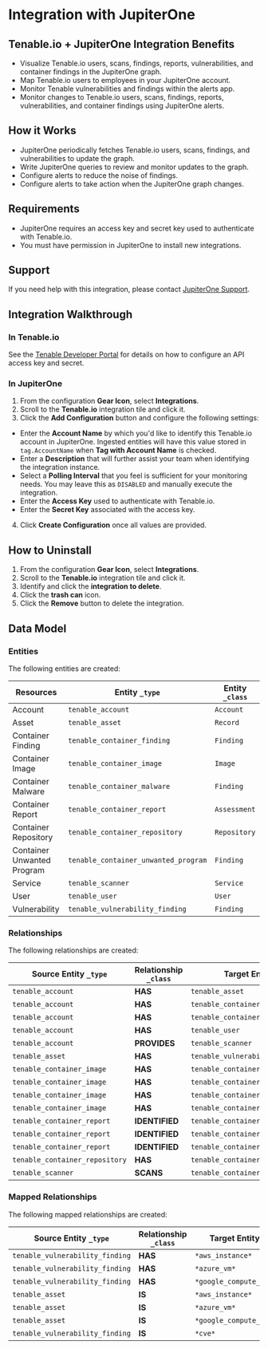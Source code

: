 # Integration with JupiterOne

## Tenable.io + JupiterOne Integration Benefits

- Visualize Tenable.io users, scans, findings, reports, vulnerabilities, and
  container findings in the JupiterOne graph.
- Map Tenable.io users to employees in your JupiterOne account.
- Monitor Tenable vulnerabilities and findings within the alerts app.
- Monitor changes to Tenable.io users, scans, findings, reports,
  vulnerabilities, and container findings using JupiterOne alerts.

## How it Works

- JupiterOne periodically fetches Tenable.io users, scans, findings, and
  vulnerabilities to update the graph.
- Write JupiterOne queries to review and monitor updates to the graph.
- Configure alerts to reduce the noise of findings.
- Configure alerts to take action when the JupiterOne graph changes.

## Requirements

- JupiterOne requires an access key and secret key used to authenticate with
  Tenable.io.
- You must have permission in JupiterOne to install new integrations.

## Support

If you need help with this integration, please contact
[JupiterOne Support](https://support.jupiterone.io).

## Integration Walkthrough

### In Tenable.io

See the [Tenable Developer Portal](https://developer.tenable.com/) for details
on how to configure an API access key and secret.

### In JupiterOne

1. From the configuration **Gear Icon**, select **Integrations**.
2. Scroll to the **Tenable.io** integration tile and click it.
3. Click the **Add Configuration** button and configure the following settings:

- Enter the **Account Name** by which you'd like to identify this Tenable.io
  account in JupiterOne. Ingested entities will have this value stored in
  `tag.AccountName` when **Tag with Account Name** is checked.
- Enter a **Description** that will further assist your team when identifying
  the integration instance.
- Select a **Polling Interval** that you feel is sufficient for your monitoring
  needs. You may leave this as `DISABLED` and manually execute the integration.
- Enter the **Access Key** used to authenticate with Tenable.io.
- Enter the **Secret Key** associated with the access key.

4. Click **Create Configuration** once all values are provided.

## How to Uninstall

1. From the configuration **Gear Icon**, select **Integrations**.
2. Scroll to the **Tenable.io** integration tile and click it.
3. Identify and click the **integration to delete**.
4. Click the **trash can** icon.
5. Click the **Remove** button to delete the integration.

<!-- {J1_DOCUMENTATION_MARKER_START} -->
<!--
********************************************************************************
NOTE: ALL OF THE FOLLOWING DOCUMENTATION IS GENERATED USING THE
"j1-integration document" COMMAND. DO NOT EDIT BY HAND! PLEASE SEE THE DEVELOPER
DOCUMENTATION FOR USAGE INFORMATION:

https://github.com/JupiterOne/sdk/blob/main/docs/integrations/development.md
********************************************************************************
-->

## Data Model

### Entities

The following entities are created:

| Resources                  | Entity `_type`                       | Entity `_class` |
| -------------------------- | ------------------------------------ | --------------- |
| Account                    | `tenable_account`                    | `Account`       |
| Asset                      | `tenable_asset`                      | `Record`        |
| Container Finding          | `tenable_container_finding`          | `Finding`       |
| Container Image            | `tenable_container_image`            | `Image`         |
| Container Malware          | `tenable_container_malware`          | `Finding`       |
| Container Report           | `tenable_container_report`           | `Assessment`    |
| Container Repository       | `tenable_container_repository`       | `Repository`    |
| Container Unwanted Program | `tenable_container_unwanted_program` | `Finding`       |
| Service                    | `tenable_scanner`                    | `Service`       |
| User                       | `tenable_user`                       | `User`          |
| Vulnerability              | `tenable_vulnerability_finding`      | `Finding`       |

### Relationships

The following relationships are created:

| Source Entity `_type`          | Relationship `_class` | Target Entity `_type`                |
| ------------------------------ | --------------------- | ------------------------------------ |
| `tenable_account`              | **HAS**               | `tenable_asset`                      |
| `tenable_account`              | **HAS**               | `tenable_container_image`            |
| `tenable_account`              | **HAS**               | `tenable_container_repository`       |
| `tenable_account`              | **HAS**               | `tenable_user`                       |
| `tenable_account`              | **PROVIDES**          | `tenable_scanner`                    |
| `tenable_asset`                | **HAS**               | `tenable_vulnerability_finding`      |
| `tenable_container_image`      | **HAS**               | `tenable_container_finding`          |
| `tenable_container_image`      | **HAS**               | `tenable_container_malware`          |
| `tenable_container_image`      | **HAS**               | `tenable_container_report`           |
| `tenable_container_image`      | **HAS**               | `tenable_container_unwanted_program` |
| `tenable_container_report`     | **IDENTIFIED**        | `tenable_container_finding`          |
| `tenable_container_report`     | **IDENTIFIED**        | `tenable_container_malware`          |
| `tenable_container_report`     | **IDENTIFIED**        | `tenable_container_unwanted_program` |
| `tenable_container_repository` | **HAS**               | `tenable_container_image`            |
| `tenable_scanner`              | **SCANS**             | `tenable_container_image`            |

### Mapped Relationships

The following mapped relationships are created:

| Source Entity `_type`           | Relationship `_class` | Target Entity `_type`       | Direction |
| ------------------------------- | --------------------- | --------------------------- | --------- |
| `tenable_vulnerability_finding` | **HAS**               | `*aws_instance*`            | REVERSE   |
| `tenable_vulnerability_finding` | **HAS**               | `*azure_vm*`                | REVERSE   |
| `tenable_vulnerability_finding` | **HAS**               | `*google_compute_instance*` | REVERSE   |
| `tenable_asset`                 | **IS**                | `*aws_instance*`            | FORWARD   |
| `tenable_asset`                 | **IS**                | `*azure_vm*`                | FORWARD   |
| `tenable_asset`                 | **IS**                | `*google_compute_instance*` | FORWARD   |
| `tenable_vulnerability_finding` | **IS**                | `*cve*`                     | FORWARD   |

<!--
********************************************************************************
END OF GENERATED DOCUMENTATION AFTER BELOW MARKER
********************************************************************************
-->
<!-- {J1_DOCUMENTATION_MARKER_END} -->
